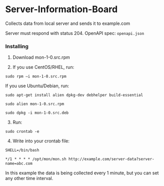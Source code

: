 # Server-Information-Board

Collects data from local server and sends it to example.com

Server must respond with status 204. 
OpenAPI spec: `openapi.json`

### Installing

1. Download mon-1-0.src.rpm

2. If you use CentOS/RHEL, run:

```shell
sudo rpm –i mon-1-0.src.rpm
```

If you use Ubuntu/Debian, run:

```shell
sudo apt-get install alien dpkg-dev debhelper build-essential
```

```shell
sudo alien mon-1-0.src.rpm
```

```shell
sudo dpkg -i mon-1-0.src.deb
```

3. Run:

```shell
sudo crontab -e 
```

4. Write into your crontab file:

```shell
SHELL=/bin/bash

*/1 * * * * /opt/mon/mon.sh http://example.com/server-data?server-name=abc.com
```
In this example the data is being collected every 1 minute, but you can set any other time interval.
